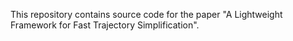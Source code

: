 This repository contains source code for the paper "A Lightweight Framework for Fast Trajectory Simplification".
